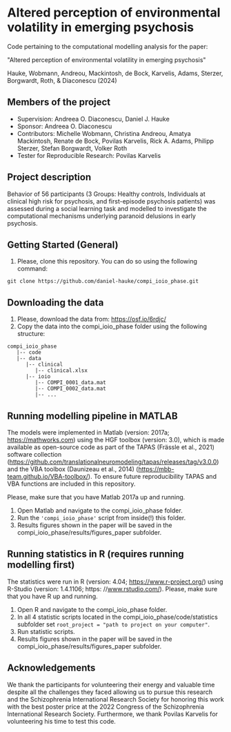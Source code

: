 Altered perception of environmental volatility in emerging psychosis
===============
Code pertaining to the computational modelling analysis for the paper: 

"Altered perception of environmental volatility in emerging psychosis"

Hauke, Wobmann, Andreou, Mackintosh, de Bock, Karvelis, Adams, Sterzer, Borgwardt, Roth, & Diaconescu (2024)


Members of the project
---------------
- Supervision: Andreea O. Diaconescu, Daniel J. Hauke
- Sponsor: Andreea O. Diaconescu
- Contributors: Michelle Wobmann, Christina Andreou, Amatya Mackintosh, Renate de Bock, Povilas Karvelis, Rick A. Adams, Philipp Sterzer, Stefan Borgwardt, Volker Roth
- Tester for Reproducible Research: Povilas Karvelis


Project description
---------------
Behavior of 56 participants (3 Groups: Healthy controls, Individuals at clinical high risk for psychosis, and first-episode psychosis patients) was assessed during a social learning task and modelled to investigate the computational mechanisms underlying paranoid delusions in early psychosis.



Getting Started (General)
---------------
1.  Please, clone this repository. You can do so using the following command:
```
git clone https://github.com/daniel-hauke/compi_ioio_phase.git
```

Downloading the data
---------------
1.  Please, download the data from: https://osf.io/6rdjc/
2.  Copy the data into the compi_ioio_phase folder using the following structure:
```
compi_ioio_phase
   |-- code
   |-- data   
      |-- clinical    
         |-- clinical.xlsx         
      |-- ioio      
         |-- COMPI_0001_data.mat        
         |-- COMPI_0002_data.mat        
         |-- ...
```

Running modelling pipeline in MATLAB
---------------
The models were implemented in Matlab (version: 2017a; https://mathworks.com) using the HGF toolbox (version: 3.0), which is made available as open-source code as part of the TAPAS (Frässle et al., 2021) software collection (https://github.com/translationalneuromodeling/tapas/releases/tag/v3.0.0) and the VBA toolbox (Daunizeau et al., 2014) (https://mbb-team.github.io/VBA-toolbox/). To ensure future reproducibility TAPAS and VBA functions are included in this repository.

Please, make sure that you have Matlab 2017a up and running. 

1. Open Matlab and navigate to the compi_ioio_phase folder.
2. Run the `'compi_ioio_phase'` script from inside(!) this folder.
3. Results figures shown in the paper will be saved in the compi_ioio_phase/results/figures_paper subfolder.


Running statistics in R (requires running modelling first)
---------------
The statistics were run in R (version: 4.04; https://www.r-project.org/) using R-Studio (version: 1.4.1106; https:
//www.rstudio.com/). Please, make sure that you have R up and running.

1. Open R and navigate to the compi_ioio_phase folder.
2. In all 4 statistic scripts located in the compi_ioio_phase/code/statistics subfolder set ```root_project = "path to project on your computer"```.
3. Run statistic scripts.
4. Results figures shown in the paper will be saved in the compi_ioio_phase/results/figures_paper subfolder.

Acknowledgements
------------
We thank the participants for volunteering their energy and valuable time despite all the challenges they faced allowing us to pursue this research and the Schizophrenia International Research Society for honoring this work with the best poster price at the 2022 Congress of the Schizophrenia International Research Society. Furthermore, we thank Povilas Karvelis for volunteering his time to test this code.


